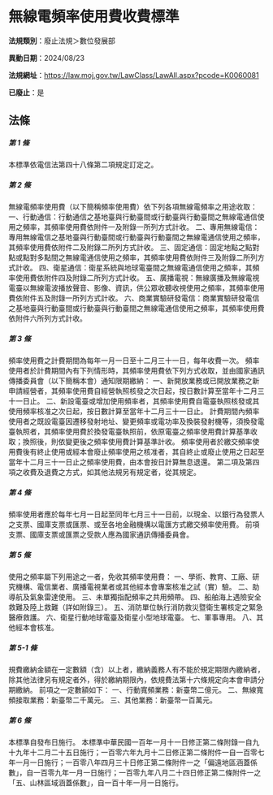 # 無線電頻率使用費收費標準

**法規類別**：廢止法規＞數位發展部

**異動日期**：2024/08/23  

**法規網址**：https://law.moj.gov.tw/LawClass/LawAll.aspx?pcode=K0060081

**已廢止**：是



## 法條
##### 第 1 條
本標準依電信法第四十八條第二項規定訂定之。

##### 第 2 條
無線電頻率使用費（以下簡稱頻率使用費）依下列各項無線電頻率之用途收取：
一、行動通信：行動通信之基地臺與行動臺間或行動臺與行動臺間之無線電通信使用之頻率，其頻率使用費依附件一及附錄一所列方式計收。
二、專用無線電信：專用無線電信之基地臺與行動臺間或行動臺與行動臺間之無線電通信使用之頻率，其頻率使用費依附件二及附錄二所列方式計收。
三、固定通信：固定地點之點對點或點對多點間之無線電通信使用之頻率，其頻率使用費依附件三及附錄二所列方式計收。
四、衛星通信：衛星系統與地球電臺間之無線電通信使用之頻率，其頻率使用費依附件四及附錄二所列方式計收。
五、廣播電視：無線廣播及無線電視電臺以無線電波播放聲音、影像、資訊，供公眾收聽收視使用之頻率，其頻率使用費依附件五及附錄一所列方式計收。
六、商業實驗研發電信：商業實驗研發電信之基地臺與行動臺間或行動臺與行動臺間之無線電通信使用之頻率，其頻率使用費依附件六所列方式計收。

##### 第 3 條
頻率使用費之計費期間為每年一月一日至十二月三十一日，每年收費一次。
頻率使用者於計費期間內有下列情形時，其頻率使用費依下列方式收取，並由國家通訊傳播委員會（以下簡稱本會）通知限期繳納：
一、新開放業務或已開放業務之新申請經營者，其頻率使用費自經營執照核發之次日起，按日數計算至當年十二月三十一日止。
二、新設電臺或增加使用頻率者，其頻率使用費自電臺執照核發或其使用頻率核准之次日起，按日數計算至當年十二月三十一日止。
計費期間內頻率使用者之既設電臺因遷移發射地址、變更頻率或電功率及換裝發射機等，須換發電臺執照者，其頻率使用費於換發電臺執照前，依原電臺之頻率使用費計算基準收取；換照後，則依變更後之頻率使用費計算基準計收。
頻率使用者於繳交頻率使用費後有終止使用或經本會廢止頻率使用之核准者，其自終止或廢止使用之日起至當年十二月三十一日止之頻率使用費，由本會按日計算無息退還。
第二項及第四項之收費及退費之方式，如其他法規另有規定者，從其規定。

##### 第 4 條
頻率使用者應於每年七月一日起至同年七月三十一日前，以現金、以銀行為發票人之支票、國庫支票或匯票、或至各地金融機構以電匯方式繳交頻率使用費。
前項支票、國庫支票或匯票之受款人應為國家通訊傳播委員會。

##### 第 5 條
使用之頻率屬下列用途之一者，免收其頻率使用費：
一、學術、教育、工廠、研究機構、電信業者、廣播電視業者或其他經本會專案核准之試（實）驗。
二、助導航及氣象雷達使用。
三、未單獨指配頻率之共用頻帶。
四、船舶海上遇險安全救難及陸上救難（詳如附錄三）。
五、消防單位執行消防救災暨衛生署核定之緊急醫療救護。
六、衛星行動地球電臺及衛星小型地球電臺。
七、軍事專用。
八、其他經本會核准。

##### 第 5-1 條
規費繳納金額在一定數額（含）以上者，繳納義務人有不能於規定期限內繳納者，除其他法律另有規定者外，得於繳納期限內，依規費法第十六條規定向本會申請分期繳納。
前項之一定數額如下：
一、行動寬頻業務：新臺幣二億元。
二、無線寬頻接取業務：新臺幣二千萬元。
三、其他業務：新臺幣一百萬元。

##### 第 6 條
本標準自發布日施行。
本標準中華民國一百年一月十一日修正第二條附錄一自九十九年十二月二十五日施行；一百零六年九月十二日修正第二條附件一自一百零七年一月一日施行；一百零八年四月三十日修正第二條附件一之「偏遠地區涵蓋係數」，自一百零九年一月一日施行；一百零九年八月二十四日修正第二條附件一之「五、山林區域涵蓋係數」，自一百十年一月一日施行。


